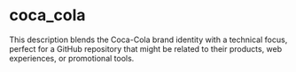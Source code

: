 # coca_cola
This description blends the Coca-Cola brand identity with a technical focus, perfect for a GitHub repository that might be related to their products, web experiences, or promotional tools.
